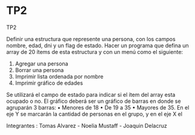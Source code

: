 # TP2
TP2


Definir una estructura que represente una persona, con los campos nombre, edad, dni y un
flag de estado.
Hacer un programa que defina un array de 20 ítems de esta estructura y con un menú como el
siguiente:


 1. Agregar una persona 
 2. Borrar una persona 
 3. Imprimir lista ordenada por nombre
 4. Imprimir gráfico de edades 


Se utilizará el campo de estado para indicar si el ítem del array esta ocupado o no.
El gráfico deberá ser un gráfico de barras en donde se agruparán 3 barras:
• Menores de 18
• De 19 a 35
• Mayores de 35.
En el eje Y se marcarán la cantidad de personas en el grupo, y en el eje X el 

Integrantes : Tomas Alvarez - Noelia Mustaff -  Joaquin Delacruz
